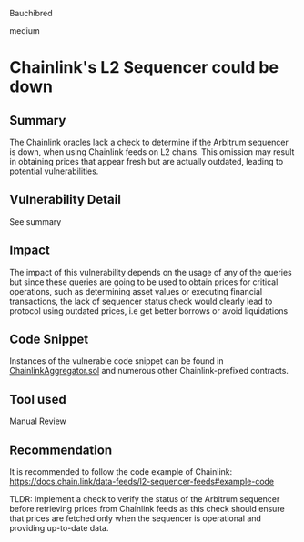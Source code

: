 Bauchibred

medium

# Chainlink's L2 Sequencer could be down

## Summary

The Chainlink oracles lack a check to determine if the Arbitrum sequencer is down, when using Chainlink feeds on L2 chains. This omission may result in obtaining prices that appear fresh but are actually outdated, leading to potential vulnerabilities.

## Vulnerability Detail

See summary

## Impact

The impact of this vulnerability depends on the usage of any of the queries but since these queries are going to be used to obtain prices for critical operations, such as determining asset values or executing financial transactions, the lack of sequencer status check would clearly lead to protocol using outdated prices, i.e get better borrows or avoid liquidations

## Code Snippet

Instances of the vulnerable code snippet can be found in [ChainlinkAggregator.sol](https://github.com/sherlock-audit/2023-05-perennial/blob/0f73469508a4cd3d90b382eac2112f012a5a9852/perennial-mono/packages/perennial-oracle/contracts/types/ChainlinkAggregator.sol#L32-L36) and numerous other Chainlink-prefixed contracts.

## Tool used

Manual Review

## Recommendation

It is recommended to follow the code example of Chainlink:
https://docs.chain.link/data-feeds/l2-sequencer-feeds#example-code

TLDR: Implement a check to verify the status of the Arbitrum sequencer before retrieving prices from Chainlink feeds as this check should ensure that prices are fetched only when the sequencer is operational and providing up-to-date data.
